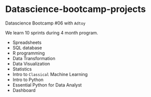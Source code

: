 # Datascience-bootcamp-projects
Datascience Bootcamp  #06 with `Adtoy`

We learn 10 sprints during 4 month program.

- Spreadsheets
- SQL database
- R programming
- Data Transformation
- Data Visualization
- Statistics
- Intro to `Classical` Machine Learning
- Intro to Python
- Essential Python for Data Analyst
- Dashboard
